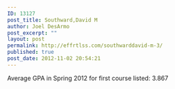 ```yaml
---
ID: 13127
post_title: Southward,David M
author: Joel DesArmo
post_excerpt: ""
layout: post
permalink: http://effrtlss.com/southwarddavid-m-3/
published: true
post_date: 2012-11-02 20:54:21
---
```

<p>Average GPA in Spring 2012 for first course listed: 3.867</p>